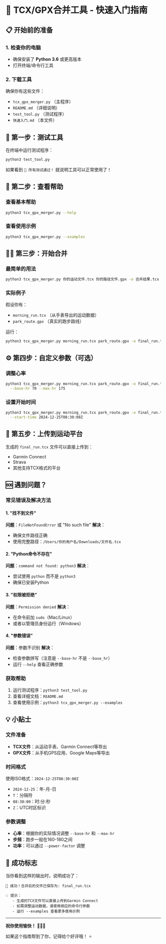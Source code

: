 # 🚀 TCX/GPX合并工具 - 快速入门指南

## 📋 开始前的准备

### 1. 检查你的电脑
- 确保安装了 **Python 3.6** 或更高版本
- 打开终端/命令行工具

### 2. 下载工具
确保你有这些文件：
- `tcx_gpx_merger.py` （主程序）
- `README.md` （详细说明）
- `test_tool.py` （测试程序）
- `快速入门.md` （本文件）

## 🔧 第一步：测试工具

在终端中运行测试程序：
```bash
python3 test_tool.py
```

如果看到 `🎉 所有测试通过！` 就说明工具可以正常使用了！

## 📖 第二步：查看帮助

### 查看基本帮助
```bash
python3 tcx_gpx_merger.py --help
```

### 查看使用示例
```bash
python3 tcx_gpx_merger.py --examples
```

## 🏃‍♂️ 第三步：开始合并

### 最简单的用法
```bash
python3 tcx_gpx_merger.py 你的运动文件.tcx 你的路径文件.gpx -o 合并结果.tcx
```

### 实际例子
假设你有：
- `morning_run.tcx` （从手表导出的运动数据）
- `park_route.gpx` （真实的跑步路线）

运行：
```bash
python3 tcx_gpx_merger.py morning_run.tcx park_route.gpx -o final_run.tcx
```

## ⚙️ 第四步：自定义参数（可选）

### 调整心率
```bash
python3 tcx_gpx_merger.py morning_run.tcx park_route.gpx -o final_run.tcx \
  --base-hr 70 --max-hr 175
```

### 设置开始时间
```bash
python3 tcx_gpx_merger.py morning_run.tcx park_route.gpx -o final_run.tcx \
  --start-time 2024-12-25T08:30:00Z
```

## 📱 第五步：上传到运动平台

生成的 `final_run.tcx` 文件可以直接上传到：
- Garmin Connect
- Strava
- 其他支持TCX格式的平台

## 🆘 遇到问题？

### 常见错误及解决方法

#### 1. "找不到文件"
**问题**：`FileNotFoundError` 或 "No such file"
**解决**：
- 确保文件路径正确
- 使用完整路径：`/Users/你的用户名/Downloads/文件名.tcx`

#### 2. "Python命令不存在"
**问题**：`command not found: python3`
**解决**：
- 尝试使用 `python` 而不是 `python3`
- 确保已安装Python

#### 3. "权限被拒绝"
**问题**：`Permission denied`
**解决**：
- 在命令前加 `sudo`（Mac/Linux）
- 或者以管理员身份运行（Windows）

#### 4. "参数错误"
**问题**：参数不识别
**解决**：
- 检查参数拼写（注意是 `--base-hr` 不是 `--base_hr`）
- 运行 `--help` 查看正确参数

### 获取帮助
1. 运行测试程序：`python3 test_tool.py`
2. 查看详细文档：`README.md`
3. 查看使用示例：`python3 tcx_gpx_merger.py --examples`

## 💡 小贴士

### 文件准备
- **TCX文件**：从运动手表、Garmin Connect等导出
- **GPX文件**：从手机GPS应用、Google Maps等导出

### 时间格式
使用ISO格式：`2024-12-25T08:30:00Z`
- `2024-12-25`：年-月-日
- `T`：分隔符
- `08:30:00`：时:分:秒
- `Z`：UTC时区标识

### 参数调整
- **心率**：根据你的实际情况调整 `--base-hr` 和 `--max-hr`
- **步频**：跑步一般在160-180之间
- **功率**：可以通过 `--power-factor` 调整

## 🎯 成功标志

当你看到这样的输出时，说明成功了：
```
🎉 成功！合并后的文件已保存为: final_run.tcx

💡 提示：
   - 生成的TCX文件可以直接上传到Garmin Connect
   - 如需调整运动数据，请使用相应的命令行参数
   - 运行 --examples 查看更多使用示例
```

---

**祝你使用愉快！** 🏃‍♂️💨

如果这个指南帮到了你，记得给个好评哦！ ⭐
